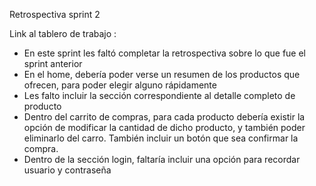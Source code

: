 Retrospectiva sprint 2

Link al tablero de trabajo :


- En este sprint les faltó completar la retrospectiva sobre lo que fue el sprint anterior
- En el home, debería poder verse un resumen de los productos que ofrecen, para poder elegir alguno rápidamente
- Les falto incluir la sección correspondiente al detalle completo de producto
- Dentro del carrito de compras, para cada producto debería existir la opción de modificar la cantidad de dicho producto, y también poder eliminarlo del carro. También incluir un botón que sea confirmar la compra.
- Dentro de la sección login, faltaría incluir una opción para recordar usuario y contraseña